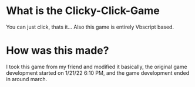 # What is the Clicky-Click-Game
You can just click, thats it...
Also this game is entirely Vbscript based.
# How was this made?
I took this game from my friend and modified it basically, the original game development started on 1/21/22 6:10 PM, and the game development ended in around march.
